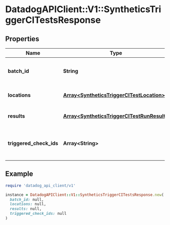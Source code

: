# DatadogAPIClient::V1::SyntheticsTriggerCITestsResponse

## Properties

| Name | Type | Description | Notes |
| ---- | ---- | ----------- | ----- |
| **batch_id** | **String** | The public ID of the batch triggered. | [optional] |
| **locations** | [**Array&lt;SyntheticsTriggerCITestLocation&gt;**](SyntheticsTriggerCITestLocation.md) | List of Synthetics locations. | [optional] |
| **results** | [**Array&lt;SyntheticsTriggerCITestRunResult&gt;**](SyntheticsTriggerCITestRunResult.md) | Information about the tests runs. | [optional] |
| **triggered_check_ids** | **Array&lt;String&gt;** | The public IDs of the Synthetics test triggered. | [optional] |

## Example

```ruby
require 'datadog_api_client/v1'

instance = DatadogAPIClient::V1::SyntheticsTriggerCITestsResponse.new(
  batch_id: null,
  locations: null,
  results: null,
  triggered_check_ids: null
)
```

